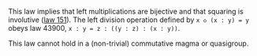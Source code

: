 This law implies that left multiplications are bijective and that squaring is involutive ([law 151](https://teorth.github.io/equational_theories/implications/?151)).  The left division operation defined by `x ◇ (x : y) = y` obeys law 43900, `x : y = z : ((y : z) : (x : y))`.

This law cannot hold in a (non-trivial) commutative magma or quasigroup.
